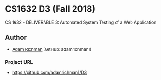 # CS1632 D3 (Fall 2018)

CS 1632 - DELIVERABLE 3: Automated System Testing of a Web Application

## Author
* [Adam Richman](https://www.github.com/adamrichman1) (GitHub: adamrichman1)

### Project URL
- https://github.com/adamrichman1/D3